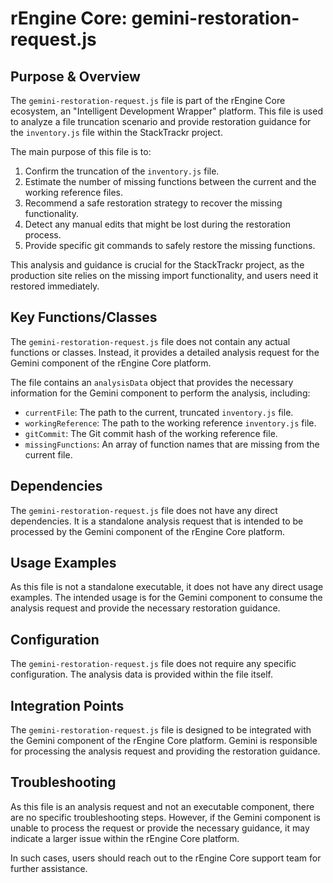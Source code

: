 # rEngine Core: gemini-restoration-request.js

## Purpose & Overview

The `gemini-restoration-request.js` file is part of the rEngine Core ecosystem, an "Intelligent Development Wrapper" platform. This file is used to analyze a file truncation scenario and provide restoration guidance for the `inventory.js` file within the StackTrackr project.

The main purpose of this file is to:

1. Confirm the truncation of the `inventory.js` file.
2. Estimate the number of missing functions between the current and the working reference files.
3. Recommend a safe restoration strategy to recover the missing functionality.
4. Detect any manual edits that might be lost during the restoration process.
5. Provide specific git commands to safely restore the missing functions.

This analysis and guidance is crucial for the StackTrackr project, as the production site relies on the missing import functionality, and users need it restored immediately.

## Key Functions/Classes

The `gemini-restoration-request.js` file does not contain any actual functions or classes. Instead, it provides a detailed analysis request for the Gemini component of the rEngine Core platform.

The file contains an `analysisData` object that provides the necessary information for the Gemini component to perform the analysis, including:

- `currentFile`: The path to the current, truncated `inventory.js` file.
- `workingReference`: The path to the working reference `inventory.js` file.
- `gitCommit`: The Git commit hash of the working reference file.
- `missingFunctions`: An array of function names that are missing from the current file.

## Dependencies

The `gemini-restoration-request.js` file does not have any direct dependencies. It is a standalone analysis request that is intended to be processed by the Gemini component of the rEngine Core platform.

## Usage Examples

As this file is not a standalone executable, it does not have any direct usage examples. The intended usage is for the Gemini component to consume the analysis request and provide the necessary restoration guidance.

## Configuration

The `gemini-restoration-request.js` file does not require any specific configuration. The analysis data is provided within the file itself.

## Integration Points

The `gemini-restoration-request.js` file is designed to be integrated with the Gemini component of the rEngine Core platform. Gemini is responsible for processing the analysis request and providing the restoration guidance.

## Troubleshooting

As this file is an analysis request and not an executable component, there are no specific troubleshooting steps. However, if the Gemini component is unable to process the request or provide the necessary guidance, it may indicate a larger issue within the rEngine Core platform.

In such cases, users should reach out to the rEngine Core support team for further assistance.
